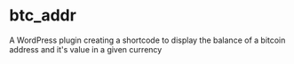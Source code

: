 # btc_addr
A WordPress plugin creating a shortcode to display the balance of a bitcoin address and it's value in a given currency

